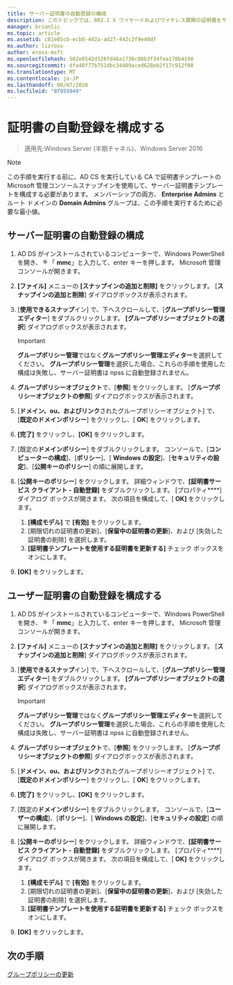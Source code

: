 ```yaml
---
title: サーバー証明書の自動登録の構成
description: このトピックでは、802.1 X ワイヤードおよびワイヤレス展開の証明書をサーバーのデプロイ ガイドの一部
manager: brianlic
ms.topic: article
ms.assetid: c81e85cb-ecb8-442a-ad27-442c2f9e40df
ms.author: lizross
author: eross-msft
ms.openlocfilehash: 502e0542d326fd46a1736c08b3f34fea178b4198
ms.sourcegitcommit: dfa48f77b751dbc34409aced628eb2f17c912f08
ms.translationtype: MT
ms.contentlocale: ja-JP
ms.lasthandoff: 08/07/2020
ms.locfileid: "87955949"
---
```

# <a name="configure-certificate-auto-enrollment"></a>証明書の自動登録を構成する

>適用先:Windows Server (半期チャネル)、Windows Server 2016

> [!NOTE]
> この手順を実行する前に、AD CS を実行している CA で証明書テンプレートの Microsoft 管理コンソールスナップインを使用して、サーバー証明書テンプレートを構成する必要があります。
メンバーシップの両方、 **Enterprise Admins** とルート ドメインの **Domain Admins** グループは、この手順を実行するために必要な最小値。

## <a name="configure-server-certificate-auto-enrollment"></a>サーバー証明書の自動登録の構成

1. AD DS がインストールされているコンピューターで、Windows PowerShell を開き、 &reg; 「 **mmc**」と入力して、enter キーを押します。 Microsoft 管理コンソールが開きます。
2. **[ファイル]** メニューの **[スナップインの追加と削除]** をクリックします。 [**スナップインの追加と削除**] ダイアログボックスが表示されます。
3. [**使用できるスナップ**イン] で、下へスクロールして、[**グループポリシー管理エディター**] をダブルクリックします。 **[グループポリシーオブジェクトの選択**] ダイアログボックスが表示されます。

     > [!IMPORTANT]
     > **グループポリシー管理**ではなく**グループポリシー管理エディター**を選択してください。 **グループポリシー管理**を選択した場合、これらの手順を使用した構成は失敗し、サーバー証明書は npss に自動登録されません。

4. **グループポリシーオブジェクト**で、[**参照**] をクリックします。 [**グループポリシーオブジェクトの参照**] ダイアログボックスが表示されます。
5. [**ドメイン、ou、およびリンク**されたグループポリシーオブジェクト] で、[**既定のドメインポリシー**] をクリックし、[ **OK**] をクリックします。
6. **[完了]** をクリックし、**[OK]** をクリックします。
7. [既定の**ドメインポリシー**] をダブルクリックします。 コンソールで、[**コンピューターの構成**]、[**ポリシー**]、[ **Windows の設定**]、[**セキュリティの設定**]、[**公開キーのポリシー**] の順に展開します。
8. [**公開キーのポリシー**] をクリックします。 詳細ウィンドウで、**[証明書サービス クライアント - 自動登録]** をダブルクリックします。 [プロパティ****] ダイアログ ボックスが開きます。 次の項目を構成して、[ **OK]** をクリックします。

     1. **[構成モデル]** で **[有効]** をクリックします。
     2. [期限切れの証明書の更新]、[**保留中の証明書の更新**]、および [失効した証明書の削除] を選択します。
     3. **[証明書テンプレートを使用する証明書を更新する]** チェック ボックスをオンにします。

9. **[OK]** をクリックします。

## <a name="configure-user-certificate-auto-enrollment"></a>ユーザー証明書の自動登録を構成する

1. AD DS がインストールされているコンピューターで、Windows PowerShell を開き、 &reg; 「 **mmc**」と入力して、enter キーを押します。 Microsoft 管理コンソールが開きます。
2. **[ファイル]** メニューの **[スナップインの追加と削除]** をクリックします。 [**スナップインの追加と削除**] ダイアログボックスが表示されます。
3. [**使用できるスナップ**イン] で、下へスクロールして、[**グループポリシー管理エディター**] をダブルクリックします。 **[グループポリシーオブジェクトの選択**] ダイアログボックスが表示されます。

     > [!IMPORTANT]
     > **グループポリシー管理**ではなく**グループポリシー管理エディター**を選択してください。 **グループポリシー管理**を選択した場合、これらの手順を使用した構成は失敗し、サーバー証明書は npss に自動登録されません。

4. **グループポリシーオブジェクト**で、[**参照**] をクリックします。 [**グループポリシーオブジェクトの参照**] ダイアログボックスが表示されます。
5. [**ドメイン、ou、およびリンク**されたグループポリシーオブジェクト] で、[**既定のドメインポリシー**] をクリックし、[ **OK**] をクリックします。
6. **[完了]** をクリックし、**[OK]** をクリックします。
7. [既定の**ドメインポリシー**] をダブルクリックします。 コンソールで、[**ユーザーの構成**]、[**ポリシー**]、[ **Windows の設定**]、[**セキュリティの設定**] の順に展開します。
8. [**公開キーのポリシー**] をクリックします。 詳細ウィンドウで、**[証明書サービス クライアント - 自動登録]** をダブルクリックします。 [プロパティ****] ダイアログ ボックスが開きます。 次の項目を構成して、[ **OK]** をクリックします。

     1. **[構成モデル]** で **[有効]** をクリックします。
     2. [期限切れの証明書の更新]、[**保留中の証明書の更新**]、および [失効した証明書の削除] を選択します。
     3. **[証明書テンプレートを使用する証明書を更新する]** チェック ボックスをオンにします。

9. **[OK]** をクリックします。

## <a name="next-steps"></a>次の手順

[グループポリシーの更新](refresh-group-policy.md)
